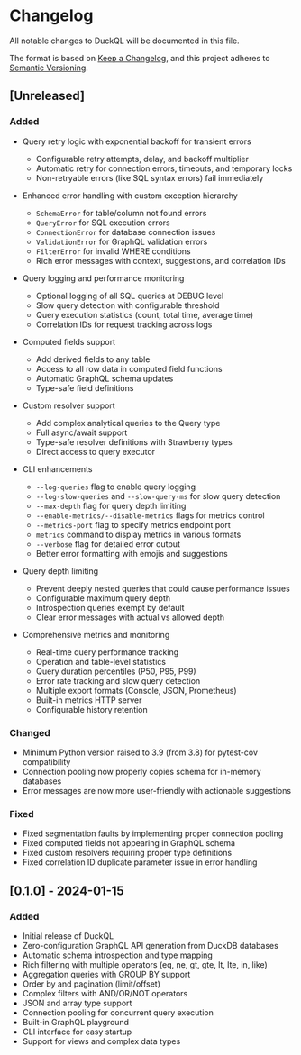 # Changelog

All notable changes to DuckQL will be documented in this file.

The format is based on [Keep a Changelog](https://keepachangelog.com/en/1.0.0/),
and this project adheres to [Semantic Versioning](https://semver.org/spec/v2.0.0.html).

## [Unreleased]

### Added
- Query retry logic with exponential backoff for transient errors
  - Configurable retry attempts, delay, and backoff multiplier
  - Automatic retry for connection errors, timeouts, and temporary locks
  - Non-retryable errors (like SQL syntax errors) fail immediately
  
- Enhanced error handling with custom exception hierarchy
  - `SchemaError` for table/column not found errors
  - `QueryError` for SQL execution errors
  - `ConnectionError` for database connection issues
  - `ValidationError` for GraphQL validation errors
  - `FilterError` for invalid WHERE conditions
  - Rich error messages with context, suggestions, and correlation IDs
  
- Query logging and performance monitoring
  - Optional logging of all SQL queries at DEBUG level
  - Slow query detection with configurable threshold
  - Query execution statistics (count, total time, average time)
  - Correlation IDs for request tracking across logs
  
- Computed fields support
  - Add derived fields to any table
  - Access to all row data in computed field functions
  - Automatic GraphQL schema updates
  - Type-safe field definitions
  
- Custom resolver support
  - Add complex analytical queries to the Query type
  - Full async/await support
  - Type-safe resolver definitions with Strawberry types
  - Direct access to query executor

- CLI enhancements
  - `--log-queries` flag to enable query logging
  - `--log-slow-queries` and `--slow-query-ms` for slow query detection
  - `--max-depth` flag for query depth limiting
  - `--enable-metrics/--disable-metrics` flags for metrics control
  - `--metrics-port` flag to specify metrics endpoint port
  - `metrics` command to display metrics in various formats
  - `--verbose` flag for detailed error output
  - Better error formatting with emojis and suggestions

- Query depth limiting
  - Prevent deeply nested queries that could cause performance issues
  - Configurable maximum query depth
  - Introspection queries exempt by default
  - Clear error messages with actual vs allowed depth

- Comprehensive metrics and monitoring
  - Real-time query performance tracking
  - Operation and table-level statistics
  - Query duration percentiles (P50, P95, P99)
  - Error rate tracking and slow query detection
  - Multiple export formats (Console, JSON, Prometheus)
  - Built-in metrics HTTP server
  - Configurable history retention

### Changed
- Minimum Python version raised to 3.9 (from 3.8) for pytest-cov compatibility
- Connection pooling now properly copies schema for in-memory databases
- Error messages are now more user-friendly with actionable suggestions

### Fixed
- Fixed segmentation faults by implementing proper connection pooling
- Fixed computed fields not appearing in GraphQL schema
- Fixed custom resolvers requiring proper type definitions
- Fixed correlation ID duplicate parameter issue in error handling

## [0.1.0] - 2024-01-15

### Added
- Initial release of DuckQL
- Zero-configuration GraphQL API generation from DuckDB databases
- Automatic schema introspection and type mapping
- Rich filtering with multiple operators (eq, ne, gt, gte, lt, lte, in, like)
- Aggregation queries with GROUP BY support
- Order by and pagination (limit/offset)
- Complex filters with AND/OR/NOT operators
- JSON and array type support
- Connection pooling for concurrent query execution
- Built-in GraphQL playground
- CLI interface for easy startup
- Support for views and complex data types